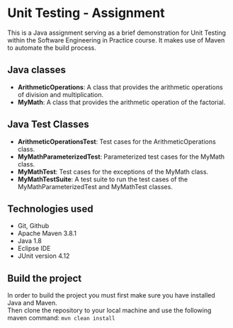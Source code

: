 # Unit Testing - Assignment

This is a Java assignment serving as a brief demonstration for Unit Testing within the Software Engineering in Practice course. It makes use of Maven to automate the build process.

## Java classes
- **ArithmeticOperations**: A class that provides the arithmetic operations of division and multiplication.
- **MyMath**: A class that provides the arithmetic operation of the factorial.

## Java Test Classes
- **ArithmeticOperationsTest**: Test cases for the ArithmeticOperations class.
- **MyMathParameterizedTest**: Parameterized test cases for the MyMath class.
- **MyMathTest**: Test cases for the exceptions of the MyMath class.
- **MyMathTestSuite**: A test suite to run the test cases of the MyMathParameterizedTest and MyMathTest classes.

## Technologies used
- Git, Github
- Apache Maven 3.8.1
- Java 1.8
- Eclipse IDE
- JUnit version 4.12

## Build the project
In order to build the project you must first make sure you have installed Java and Maven.
<br>
Then clone the repository to your local machine and use the following maven command: `mvn clean install`